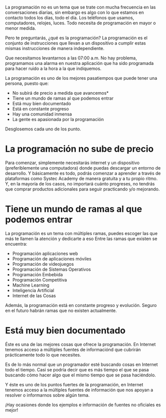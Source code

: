 La programación no es un tema que se trate con mucha frecuencia en las conversaciones diarias, sin embargo es algo con lo que estamos en contacto todos los días, todo el día. Los teléfonos que usamos, computadores, relojes, luces. Todo necesita de programación en mayor o menor medida.

Pero te preguntarás, ¿qué es la programación?
La programación es el conjunto de instrucciones que llevan a un dispositivo a cumplir estas mismas instrucciones de manera independiente.

Que necesitamos levantarnos a las 07:00 a.m. No hay problema, programamos una alarma en nuestra aplicación que ha sido programada para hacer ruido a la hora a la que indiquemos.

La programación es uno de los mejores pasatiempos que puede tener una persona, puesto que: 
* No subirá de precio a medida que avancemos*
* Tiene un mundo de ramas al que podemos entrar
* Está muy bien documentado
* Está en constante progreso
* Hay una comunidad inmensa
* La gente es apasionada por la programación

Desglosemos cada uno de los punto.
# La programación no sube de precio
Para comenzar, simplemente necesitarás internet y un dispositivo (preferiblemente una computadora) donde puedas descargar un entorno de desarrollo.
Y básicamente es todo, podrás comenzar a aprender a través de plataformas como Systec Academy de manera gratuita y a tu propio ritmo.
Y, en la mayoría de los casos, no importará cuánto progreses, no tendrás que comprar productos adicionales para seguir practicando y/o mejorando.

# Tiene un mundo de ramas al que podemos entrar
La programación es un tema con múltiples ramas, puedes escoger las que más te llamen la atención y dedicarte a eso
Entre las ramas que existen se encuentra:
* Programación aplicaciones web
* Programación de aplicaciones móviles
* Programación de videojuegos
* Programación de Sistemas Operativos
* Programación Embebida
* Programación Competitiva
* Machine Learning
* Inteligencia Artificial
* Internet de las Cosas

Además, la programación está en constante progreso y evolución. Seguro en el futuro habrán ramas que no existen actualmente.

# Está muy bien documentado
Éste es una de las mejores cosas que ofrece la programación. En Internet tenemos acceso a múltiples fuentes de informaciónd que cubrirán prácticamente todo lo que necesites.

Es de lo más normal que un programador esté buscando cosas en Internet todo el tiempo. Casi se podría decir que es más tiempo el que se pasa buscando cómo hacer algo que el mismo tiempo que se pasa haciéndolo.

Y éste es uno de los puntos fuertes de la programación, en Internet tenemos acceso a la múltiples fuentes de información que nos apoyan a resolver o informarnos sobre algún tema.

¡Hay ocasiones donde los ejemplos e información de fuentes no oficiales es mejor!
